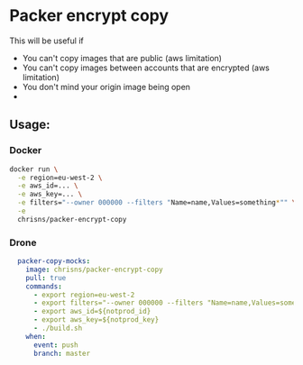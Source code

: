 # Packer encrypt copy

This will be useful if
- You can't copy images that are public (aws limitation)
- You can't copy images between accounts that are encrypted (aws limitation)
- You don't mind your origin image being open
- 


## Usage:

### Docker
```bash
docker run \
  -e region=eu-west-2 \
  -e aws_id=... \
  -e aws_key=... \
  -e filters="--owner 000000 --filters "Name=name,Values=something*"" \
  -e 
  chrisns/packer-encrypt-copy
```

### Drone
```yaml
  packer-copy-mocks:
    image: chrisns/packer-encrypt-copy
    pull: true
    commands:
      - export region=eu-west-2
      - export filters="--owner 000000 --filters "Name=name,Values=something*""
      - export aws_id=${notprod_id}
      - export aws_key=${notprod_key}
      - ./build.sh
    when:
      event: push
      branch: master
```